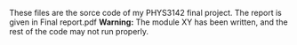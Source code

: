 These files are the sorce code of my PHYS3142 final project. The report is given in Final report.pdf
**Warning:** The module XY has been written, and the rest of the code may not run properly.  
